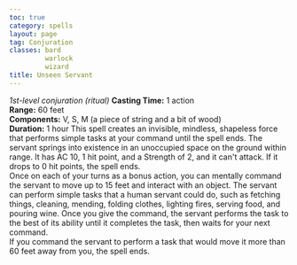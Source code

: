 ```yaml
---
toc: true
category: spells
layout: page
tag: Conjuration
classes: bard
         warlock
         wizard
title: Unseen Servant 
---
```

_1st-level conjuration (ritual)_ 
**Casting Time:** 1 action    
**Range:** 60 feet    
**Components:** V, S, M (a piece of string and a bit of wood)    
**Duration:** 1 hour 
This spell creates an invisible, mindless, shapeless force that performs simple tasks at your command until the spell ends. The servant springs into existence in an unoccupied space on the ground within range. It has AC 10, 1 hit point, and a Strength of 2, and it can't attack. If it drops to 0 hit points, the spell ends.    
Once on each of your turns as a bonus action, you can mentally command the servant to move up to 15 feet and interact with an object. The servant can perform simple tasks that a human servant could do, such as fetching things, cleaning, mending, folding clothes, lighting fires, serving food, and pouring wine. Once you give the command, the servant performs the task to the best of its ability until it completes the task, then waits for your next command.    
If you command the servant to perform a task that would move it more than 60 feet away from you, the spell ends.